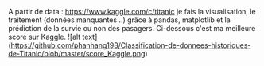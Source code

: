 A partir de data : https://www.kaggle.com/c/titanic 
je fais la visualisation, le traitement (données manquantes ..) grâce à pandas, matplotlib et la prédiction de la survie ou non
des pasagers.
Ci-dessous c'est ma meilleure score sur Kaggle.
![alt text] (https://github.com/phanhang198/Classification-de-donnees-historiques-de-Titanic/blob/master/score_Kaggle.png)
